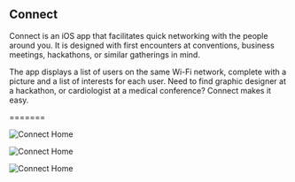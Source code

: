 Connect
---------------------------

Connect is an iOS app that facilitates quick networking with the people around you. It is designed with first encounters at conventions, business meetings, hackathons, or similar gatherings in mind.

The app displays a list of users on the same Wi-Fi network, complete with a picture and a list of interests for each user. Need to find graphic designer at a hackathon, or cardiologist at a medical conference? Connect makes it easy.


=======



![Connect Home](https://raw.github.com/valentin7/Connect/master/raw_assets/screenshots/connect_home.png)

![Connect Home](https://raw.github.com/valentin7/Connect/master/raw_assets/screenshots/connect_signin.png)

![Connect Home](https://raw.github.com/valentin7/Connect/master/raw_assets/screenshots/connect_list.png)
